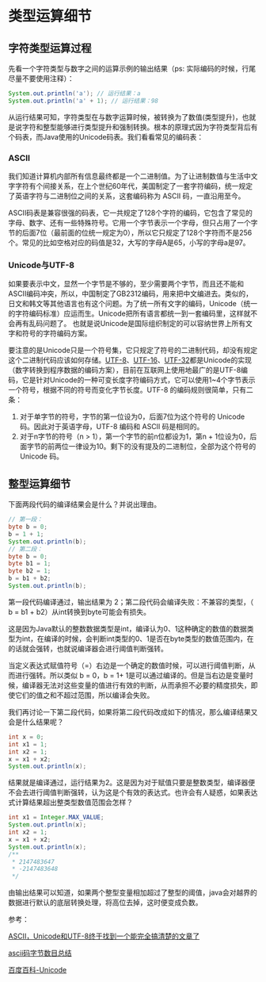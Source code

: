 # 类型运算细节



## 字符类型运算过程

先看一个字符类型与数字之间的运算示例的输出结果（ps: 实际编码的时候，行尾尽量不要使用注释）：

``` java
System.out.println('a'); // 运行结果：a
System.out.println('a' + 1); // 运行结果：98
```

从运行结果可知，字符类型在与数字运算时候，被转换为了数值(类型提升)，也就是说字符和整型能够进行类型提升和强制转换。根本的原理式因为字符类型背后有个码表，而Java使用的Unicode码表。我们看看常见的编码表：

### ASCII

我们知道计算机内部所有信息最终都是一个二进制值。为了让进制数值与生活中文字字符有个间接关系，在上个世纪60年代，美国制定了一套字符编码，统一规定了英语字符与二进制位之间的关系，这套编码称为 ASCII 码，一直沿用至今。

ASCII码表是兼容很强的码表，它一共规定了128个字符的编码，它包含了常见的字母、数字、还有一些特殊符号。它用一个字节表示一个字母，但只占用了一个字节的后面7位（最前面的位统一规定为0），所以它只规定了128个字符而不是256个。常见的比如空格对应的码值是32，大写的字母A是65，小写的字母a是97。

### Unicode与UTF-8

 如果要表示中文，显然一个字节是不够的，至少需要两个字节，而且还不能和ASCII编码冲突，所以，中国制定了GB2312编码，用来把中文编进去。类似的，日文和韩文等其他语言也有这个问题。为了统一所有文字的编码，Unicode（统一的字符编码标准）应运而生。Unicode把所有语言都统一到一套编码里，这样就不会再有乱码问题了。 也就是说Unicode是国际组织制定的可以容纳世界上所有文字和符号的字符编码方案。

要注意的是Unicode只是一个符号集，它只规定了符号的二进制代码，却没有规定这个二进制代码应该如何存储。[UTF-8](https://baike.baidu.com/item/UTF-8)、[UTF-16](https://baike.baidu.com/item/UTF-16)、[UTF-32](https://baike.baidu.com/item/UTF-32)都是Unicode的实现（数字转换到程序数据的编码方案），目前在互联网上使用地最广的是UTF-8编码，它是针对Unicode的一种可变长度字符编码方式，它可以使用1~4个字节表示一个符号，根据不同的符号而变化字节长度。UTF-8 的编码规则很简单，只有二条：

1. 对于单字节的符号，字节的第一位设为0，后面7位为这个符号的 Unicode 码。因此对于英语字母，UTF-8 编码和 ASCII 码是相同的。
2. 对于n字节的符号（n > 1），第一个字节的前n位都设为1，第n + 1位设为0，后面字节的前两位一律设为10。剩下的没有提及的二进制位，全部为这个符号的 Unicode 码。



## 整型运算细节

下面两段代码的编译结果会是什么？并说出理由。

```java
// 第一段：
byte b = 0;
b = 1 + 1;
System.out.println(b);
// 第二段：
byte b = 0;
byte b1 = 1;
byte b2 = 1;
b = b1 + b2;
System.out.println(b);
```

第一段代码编译通过，输出结果为 2；第二段代码会编译失败：不兼容的类型，（  b = b1 + b2）从int转换到byte可能会有损失。

这是因为Java默认的整数数据类型是int，编译认为0、1这种确定的数值的数据类型为int，在编译的时候，会判断int类型的0、1是否在byte类型的数值范围内，在的话就会强转，也就说编译器会进行阈值判断强转。

当定义表达式赋值符号（=）右边是一个确定的数值时候，可以进行阈值判断，从而进行强转。所以类似 b = 0，b = 1+ 1是可以通过编译的。但是当右边是变量时候，编译器无法对这些变量的值进行有效的判断，从而承担不必要的精度损失，即使它们的值之和不超过范围，所以编译会失败。

我们再讨论一下第二段代码，如果将第二段代码改成如下的情况，那么编译结果又会是什么结果呢？

``` java
int x = 0;
int x1 = 1;
int x2 = 1;
x = x1 + x2;
System.out.println(x);
```

结果就是编译通过，运行结果为2。这是因为对于赋值只要是整数类型，编译器便不会去进行阈值判断强转，认为这是个有效的表达式。也许会有人疑惑，如果表达式计算结果超出整类型数值范围会怎样？

```java
int x1 = Integer.MAX_VALUE;
System.out.println(x);
int x2 = 1;
x = x1 + x2;
System.out.println(x);
/**
 * 2147483647
 * -2147483648
 */
```

由输出结果可以知道，如果两个整型变量相加超过了整型的阈值，java会对越界的数据进行默认的底层转换处理，将高位去掉，这时便变成负数。



参考：

[ASCII，Unicode和UTF-8终于找到一个能完全搞清楚的文章了](https://blog.csdn.net/Deft_MKJing/article/details/79460485)

[ascii码字节数目总结](https://blog.csdn.net/qq_29027865/article/details/81506901)

[百度百科-Unicode](https://baike.baidu.com/item/Unicode/750500?fr=aladdin)